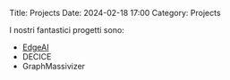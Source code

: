 Title: Projects
Date: 2024-02-18 17:00
Category: Projects

I nostri fantastici progetti sono:

* [EdgeAI](./edgeai.html#edgeai)
* DECICE
* GraphMassivizer

